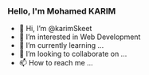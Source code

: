 ### Hello, I'm Mohamed KARIM 
- 👋 Hi, I’m @karimSkeet
- 👀 I’m interested in Web Development 
- 🌱 I’m currently learning ...
- 💞️ I’m looking to collaborate on ...
- 📫 How to reach me ...

<!---
karimSkeet/karimSkeet is a ✨ special ✨ repository because its `README.md` (this file) appears on your GitHub profile.
You can click the Preview link to take a look at your changes.
--->
